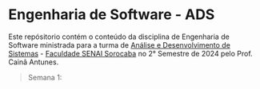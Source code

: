 # Engenharia de Software - ADS

Este repósitorio contém o conteúdo da disciplina de Engenharia de Software ministrada para a turma de [Análise e Desenvolvimento de Sistemas](https://faculdades.sp.senai.br/curso/102901/tecnologo-em-analise-e-desenvolvimento-de-sistemas) - [Faculdade SENAI Sorocaba](https://sp.senai.br/unidade/sorocaba/) no 2° Semestre de 2024 pelo Prof. Cainâ Antunes.

> Semana 1:
